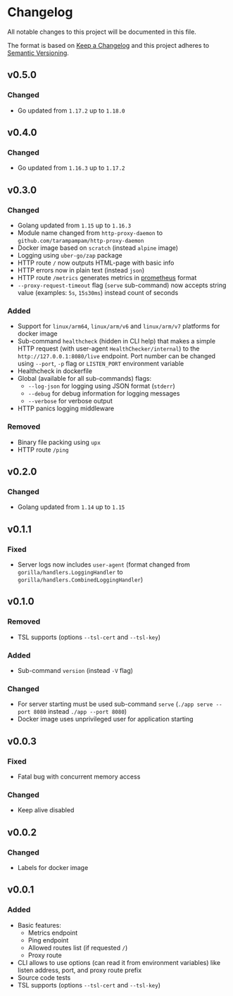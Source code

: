 # Changelog

All notable changes to this project will be documented in this file.

The format is based on [Keep a Changelog][keepachangelog] and this project adheres to [Semantic Versioning][semver].

## v0.5.0

### Changed

- Go updated from `1.17.2` up to `1.18.0`

## v0.4.0

### Changed

- Go updated from `1.16.3` up to `1.17.2`

## v0.3.0

### Changed

- Golang updated from `1.15` up to `1.16.3`
- Module name changed from `http-proxy-daemon` to `github.com/tarampampam/http-proxy-daemon`
- Docker image based on `scratch` (instead `alpine` image)
- Logging using `uber-go/zap` package
- HTTP route `/` now outputs HTML-page with basic info
- HTTP errors now in plain text (instead `json`)
- HTTP route `/metrics` generates metrics in [prometheus](https://github.com/prometheus) format
- `--proxy-request-timeout` flag (`serve` sub-command) now accepts string value (examples: `5s`, `15s30ms`) instead count of seconds

### Added

- Support for `linux/arm64`, `linux/arm/v6` and `linux/arm/v7` platforms for docker image
- Sub-command `healthcheck` (hidden in CLI help) that makes a simple HTTP request (with user-agent `HealthChecker/internal`) to the `http://127.0.0.1:8080/live` endpoint. Port number can be changed using `--port`, `-p` flag or `LISTEN_PORT` environment variable
- Healthcheck in dockerfile
- Global (available for all sub-commands) flags:
  - `--log-json` for logging using JSON format (`stderr`)
  - `--debug` for debug information for logging messages
  - `--verbose` for verbose output
- HTTP panics logging middleware

### Removed

- Binary file packing using `upx`
- HTTP route `/ping`

## v0.2.0

### Changed

- Golang updated from `1.14` up to `1.15`

## v0.1.1

### Fixed

- Server logs now includes `user-agent` (format changed from `gorilla/handlers.LoggingHandler` to `gorilla/handlers.CombinedLoggingHandler`)

## v0.1.0

### Removed

- TSL supports (options `--tsl-cert` and `--tsl-key`)

### Added

- Sub-command `version` (instead `-V` flag)

### Changed

- For server starting must be used sub-command `serve` (`./app serve --port 8080` instead `./app --port 8080`)
- Docker image uses unprivileged user for application starting

## v0.0.3

### Fixed

- Fatal bug with concurrent memory access

### Changed

- Keep alive disabled

## v0.0.2

### Changed

- Labels for docker image

## v0.0.1

### Added

- Basic features:
  - Metrics endpoint
  - Ping endpoint
  - Allowed routes list (if requested `/`)
  - Proxy route
- CLI allows to use options (can read it from environment variables) like listen address, port, and proxy route prefix
- Source code tests
- TSL supports (options `--tsl-cert` and `--tsl-key`)

[keepachangelog]:https://keepachangelog.com/en/1.0.0/
[semver]:https://semver.org/spec/v2.0.0.html
